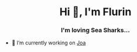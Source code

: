 <h1 align="center">Hi 👋, I'm Flurin</h1>
<h3 align="center">I'm loving Sea Sharks...</h3>

- 🔭 I’m currently working on [Joa](https://github.com/Joa-Launcher/Joa)
